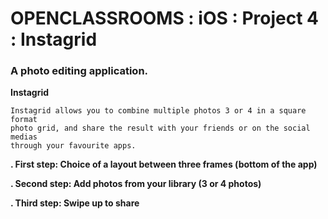 # OPENCLASSROOMS : iOS : Project 4 : Instagrid 

### A photo editing application.


**Instagrid**

    Instagrid allows you to combine multiple photos 3 or 4 in a square format 
    photo grid, and share the result with your friends or on the social medias
    through your favourite apps.

**. First step: Choice of a layout between three frames (bottom of the app)**

**. Second step: Add photos from your library (3 or 4 photos)**

**. Third step: Swipe up to share**
